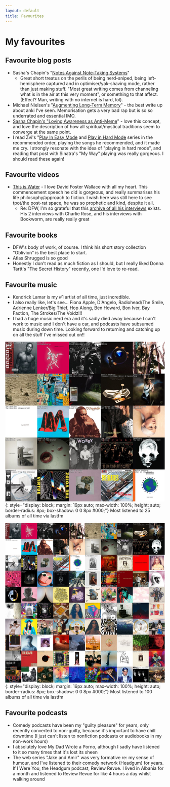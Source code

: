 ```yaml
---
layout: default
title: Favourites
---
```


# My favourites

## Favourite blog posts

- Sasha's Chapin's "[Notes Against Note-Taking Systems](https://sashachapin.substack.com/p/notes-against-note-taking-systems)"
    - Great short treatus on the perils of being nerd-sniped, being left-hemisphere captured and in optimiser/yak-shaving mode, rather than just making stuff. "Most great writing comes from channeling what is in the air at this very moment", or something to that affect. (Effect? Man, writing with no internet is hard, lol).
- Michael Nielsen's "[Augmenting Long-Term Memory](https://augmentingcognition.com/ltm.html)" - the best write up about anki I've seen. Memorisation gets a very bad rap but is so so underrated and essential IMO.
- [Sasha Chapin's "Loving Awareness as Anti-Meme](https://sashachapin.substack.com/p/loving-awareness-as-anti-meme)" - love this concept, and love the description of how all spiritual/mystical traditions seem to converge at the same point.
- I read Zvi's "[Play In Easy Mode](https://thezvi.wordpress.com/2017/08/26/play-in-easy-mode/) and [Play in Hard Mode](https://thezvi.wordpress.com/2017/08/26/play-in-hard-mode/) series in the recommended order, playing the songs he recommended, and it made me cry. I strongly resonate with the idea of "playing in hard mode", and reading that post with Sinatra's "My Way" playing was really gorgeous. I should read these again!

## Favourite videos
- [This is Water](https://www.youtube.com/watch?v=DCbGM4mqEVw&pp=0gcJCdgAo7VqN5tD) - I love David Foster Wallace with all my heart. This commencement speech he did is gorgeous, and really summarises his life philosophy/approach to fiction. I wish here was still here to see tpot/the post-rat space, he was so prophetic and kind, despite it all.
    - Re: DFW, I'm so grateful that this [archive of all his interviews](https://www.dfwaudioproject.org/interviews-profiles) exists. His 2 interviews with Charlie Rose, and his interviews with Bookworm, are really really great

## Favourite books
- DFW's body of work, of course. I think his short story collection "Oblivion" is the best place to start.
- Atlas Shrugged is so good
- Honestly I don't read as much fiction as I should, but I really liked Donna Tartt's "The Secret History" recently, one I'd love to re-read.

## Favourite music
- Kendrick Lamar is my #1 artist of all time, just incredible. 
- I also really like, let's see... Fiona Apple, D'Angelo, Radiohead/The Smile, Adrienne Lenker/Big Thief, Hop Along, Ben Howard, Bon Iver, Bay Faction, The Strokes/The Voidz!!!
- I had a huge music nerd era and it's sadly died away because I can't work to music and I don't have a car, and podcasts have subsumed music during down time. Looking forward to returning and catching up on all the stuff I've missed out on!!

![5x5 Collage](../images/favourites/5x5.jpeg){: style="display: block; margin: 16px auto; max-width: 100%; height: auto; border-radius: 8px; box-shadow: 0 0 8px #000;"}
Most listened to 25 albums of all time via lastfm

![10x10 Collage](../images/favourites/10x10.jpeg){: style="display: block; margin: 16px auto; max-width: 100%; height: auto; border-radius: 8px; box-shadow: 0 0 8px #000;"}
Most listened to 100 albums of all time via lastfm

## Favourite podcasts
- Comedy podcasts have been my "guilty pleasure" for years, only recently converted to non-guilty, because it's important to have chill downtime (I just can't listen to nonfiction podcasts or audiobooks in my non-work hours)
- I absolutely love My Dad Wrote a Porno, although I sadly have listened to it so many times that it's lost its sheen
- The web series "Jake and Amir" was very formative re: my sense of humour, and I've listened to their comedy network (Headgum) for years. If I Were You, the Headgum podcast, Review Revue. I lived in Albania for a month and listened to Review Revue for like 4 hours a day whilst walking around
